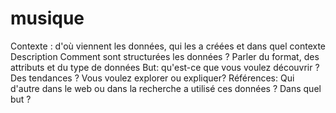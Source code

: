 # musique
Contexte : d'où viennent les données, qui les a créées et dans quel contexte
Description Comment sont structurées les données ? Parler du format, des attributs et du type de données
But: qu'est-ce que vous voulez découvrir ? Des tendances ? Vous voulez explorer ou expliquer?
Références: Qui d'autre dans le web ou dans la recherche a utilisé ces données ? Dans quel but ?

